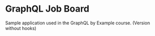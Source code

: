 # GraphQL Job Board

Sample application used in the GraphQL by Example course. (Version without hooks)

